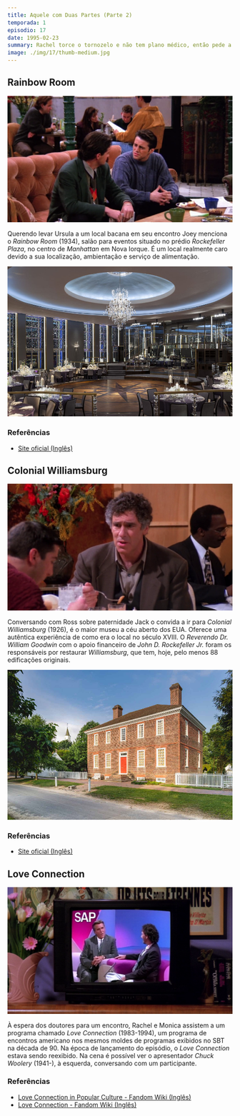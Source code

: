 ```yaml
---
title: Aquele com Duas Partes (Parte 2)
temporada: 1
episodio: 17
date: 1995-02-23
summary: Rachel torce o tornozelo e não tem plano médico, então pede a Monica para trocar de identidade para usar o plano dela.
image: ./img/17/thumb-medium.jpg
---
```


## Rainbow Room

![Rainbow Room](./img/17/rainbow-room.png)

<cena>
  <joey
    original="- Have either of you ever been to the Rainbow Room? Is it expensive?"
    traducao="- Algum de vocês já foi ao Rainbow Room? É caro?"
  />
  <chandler
    original="- Only if you order stuff."
    traducao="- Só se você pedir alguma coisa."
  />
</cena>

Querendo levar Ursula a um local bacana em seu encontro Joey menciona o
*Rainbow Room* (1934), salão para eventos situado no prédio *Rockefeller Plaza*,
no centro de *Manhattan* em Nova Iorque. É um local realmente caro devido a sua
localização, ambientação e serviço de alimentação.

![Rainbow Room - Espaço](./img/17/rainbow-room-espaco.jpg)

### Referências

- [Site oficial (Inglês)](https://rainbowroom.com/our-history/)

## Colonial Williamsburg

![Colonial Williamsburg](./img/17/colonial-williamsburg.png)

<cena>
  <jack
    original="- You always wanted to go to Colonial Williamsburg. How about we do that?"
    traducao="- Você sempre quis ir a Colonial Williamsburg. Que tal?"
  />
</cena>

Conversando com Ross sobre paternidade Jack o convida a ir para *Colonial Williamsburg*
(1926), é o maior museu a céu aberto dos EUA. Oferece uma autêntica experiência de
como era o local no século XVIII. O *Reverendo Dr. William Goodwin* com o apoio
financeiro de *John D. Rockefeller Jr.* foram os responsáveis por restaurar
*Williamsburg*, que tem, hoje, pelo menos 88 edificações originais.

![Colonial Williamsburg - Wythe House](./img/17/colonial-williamsburg-wythe-house.jpg)

### Referências

- [Site oficial (Inglês)](https://www.colonialwilliamsburg.org/learn/about-colonial-williamsburg/)

## Love Connection

![Love Connection](./img/17/love-connection.png)

À espera dos doutores para um encontro, Rachel e Monica assistem a um programa
chamado *Love Connection* (1983-1994), um programa de encontros americano nos
mesmos moldes de programas exibidos no SBT na década de 90. Na época de lançamento
do episódio, o *Love Connection* estava sendo reexibido. Na cena é possível ver
o apresentador *Chuck Woolery* (1941-), à esquerda, conversando com um participante.

### Referências

- [Love Connection in Popular Culture - Fandom Wiki (Inglês)](https://gameshows.fandom.com/wiki/Love_Connection/In_Popular_Culture)
- [Love Connection - Fandom Wiki (Inglês)](https://gameshows.fandom.com/wiki/Love_Connection)
